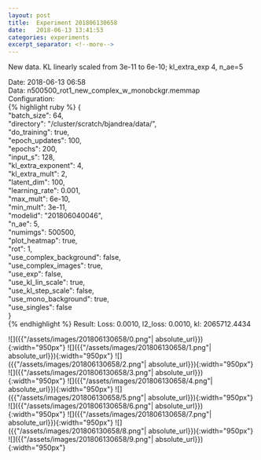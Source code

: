 ```yaml
---
layout: post
title:  Experiment 201806130658
date:   2018-06-13 13:41:53
categories: experiments
excerpt_separator: <!--more-->
---
```

New data. KL linearly scaled from 3e-11 to 6e-10; kl_extra_exp 4, n_ae=5  

 <!--more-->
Date: 2018-06-13 06:58  
Data: n500500_rot1_new_complex_w_monobckgr.memmap  
Configuration:   
{% highlight ruby %}
{  
    "batch_size": 64,   
    "directory": "/cluster/scratch/bjandrea/data/",   
    "do_training": true,   
    "epoch_updates": 100,   
    "epochs": 200,   
    "input_s": 128,   
    "kl_extra_exponent": 4,   
    "kl_extra_mult": 2,   
    "latent_dim": 100,   
    "learning_rate": 0.001,   
    "max_mult": 6e-10,   
    "min_mult": 3e-11,   
    "modelid": "201806040046",   
    "n_ae": 5,   
    "numimgs": 500500,   
    "plot_heatmap": true,   
    "rot": 1,   
    "use_complex_background": false,   
    "use_complex_images": true,   
    "use_exp": false,   
    "use_kl_lin_scale": true,   
    "use_kl_step_scale": false,   
    "use_mono_background": true,   
    "use_singles": false  
}  
{% endhighlight %}
Result: Loss: 0.0010, l2_loss: 0.0010, kl: 2065712.4434  

![]({{"/assets/images/201806130658/0.png"| absolute_url}}){:width="950px"}
![]({{"/assets/images/201806130658/1.png"| absolute_url}}){:width="950px"}
![]({{"/assets/images/201806130658/2.png"| absolute_url}}){:width="950px"}
![]({{"/assets/images/201806130658/3.png"| absolute_url}}){:width="950px"}
![]({{"/assets/images/201806130658/4.png"| absolute_url}}){:width="950px"}
![]({{"/assets/images/201806130658/5.png"| absolute_url}}){:width="950px"}
![]({{"/assets/images/201806130658/6.png"| absolute_url}}){:width="950px"}
![]({{"/assets/images/201806130658/7.png"| absolute_url}}){:width="950px"}
![]({{"/assets/images/201806130658/8.png"| absolute_url}}){:width="950px"}
![]({{"/assets/images/201806130658/9.png"| absolute_url}}){:width="950px"}
